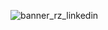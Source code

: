 
![banner_rz_linkedin](https://github.com/ricardozuritadev/ricardozuritadev/assets/84975927/136ea686-bf3b-4fd7-9894-3773114055df)

